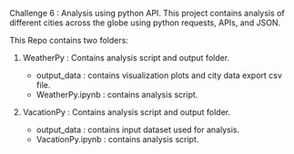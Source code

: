 Challenge 6 : Analysis using python API.
This project contains analysis of different cities across the globe using python requests, APIs, and JSON.

This Repo contains two folders:

1. WeatherPy : Contains analysis script and output folder.
     - output_data : contains visualization plots and city data export csv file.
     - WeatherPy.ipynb : contains analysis script.

2. VacationPy : Contains analysis script and output folder.
     - output_data : contains input dataset used for analysis.
     - VacationPy.ipynb  : contains analysis script.
